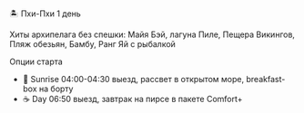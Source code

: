 🏝 Пхи-Пхи 1 день

Хиты архипелага без спешки: Майя Бэй, лагуна Пиле, Пещера Викингов, Пляж обезьян, Бамбу, Ранг Яй с рыбалкой

Опции старта
- 🌅 Sunrise 04:00-04:30 выезд, рассвет в открытом море, breakfast-box на борту
- ☕ Day 06:50 выезд, завтрак на пирсе в пакете Comfort+

